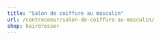 ```yaml
---
title: "Salon de coiffure au masculin"
url: /contrecoeur/salon-de-coiffure-au-masculin/
shop: hairdresser
---
```

